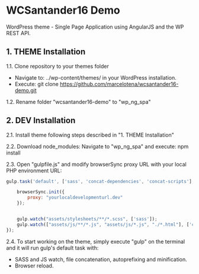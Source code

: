 # WCSantander16 Demo
WordPress theme - Single Page Application using AngularJS and the WP REST API.

## 1. THEME Installation
1.1. Clone repository to your themes folder
- Navigate to: ../wp-content/themes/ in your WordPress installation.
- Execute: git clone https://github.com/marcelotena/wcsantander16-demo.git

1.2. Rename folder "wcsantander16-demo" to "wp_ng_spa"

## 2. DEV Installation
2.1. Install theme following steps described in "1. THEME Installation"

2.2. Download node_modules: Navigate to "wp_ng_spa" and execute: npm install

2.3. Open "gulpfile.js" and modify browserSync proxy URL with your local PHP environment URL:
```JavaScript
gulp.task('default', ['sass', 'concat-dependencies', 'concat-scripts'], function () {

    browserSync.init({
        proxy: "yourlocaldevelopmenturl.dev"
    });


    gulp.watch("assets/stylesheets/**/*.scss", ['sass']);
    gulp.watch(["assets/js/**/*.js", "assets/js/*.js", "./*.html"], ['concat-scripts', 'reload']);
});
```

2.4. To start working on the theme, simply execute "gulp" on the terminal and it will run gulp's default task with:
- SASS and JS watch, file concatenation, autoprefixing and minification.
- Browser reload.
